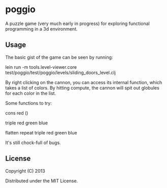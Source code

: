 # poggio 

A puzzle game (very much early in progress) for exploring functional
programming in a 3d environment.

## Usage

The basic gist of the game can be seen by running:

lein run -m tools.level-viewer.core test/poggio/test/poggio/levels/sliding\_doors\_level.clj

By right clicking on the cannon, you can access its internal function, which
takes a list of colors. By hitting compute, the cannon will spit out globules
for each color in the list.

Some functions to try:

cons red ()

triple red green blue

flatten repeat triple red green blue

It's still chock-full of bugs.

## License

Copyright (C) 2013

Distributed under the MIT License.
